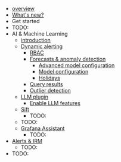 * [overview](overview.md)
* [What's new?](../sources/whatsnew)
* Get started
* TODO:
* AI & Machine Learning
  * [introduction](grafana-cloud.machine-learning.intro.md)
  * [Dynamic alerting](grafana-cloud.machine-learning.dynamic-alerting.md)
    * [RBAC](grafana-cloud.machine-learning.dynamic-alerting.rbac.md)
    * [Forecasts & anomaly detection](grafana-cloud.machine-learning.dynamic-alerting.forecasting.md)
      * [Advanced model configuration](grafana-cloud.machine-learning.dynamic-alerting.forecasting.models.md)
      * [Model configuration](grafana-cloud.machine-learning.dynamic-alerting.forecasting.config.md)
      * [Holidays](grafana-cloud.machine-learning.dynamic-alerting.forecasting.holidays.md)
    * [Query results](grafana-cloud.machine-learning.dynamic-alerting.querying.md)
    * [Outlier detection](grafana-cloud.machine-learning.dynamic-alerting.outlier-detection.md)
  * [LLM plugin](grafana-cloud.machine-learning.llm.md)
    * [Enable LLM features](grafana-cloud.machine-learning.llm.llm-setup.md)
  * [Sift](grafana-cloud.machine-learning.sift.md)
    * TODO:
  * TODO:
  * [Grafana Assistant](grafana-cloud.machine-learning.assistant.md)
    * TODO:
* [Alerts & IRM](grafana-cloud.alerting-and-irm.md)
  * TODO:
* TODO:
